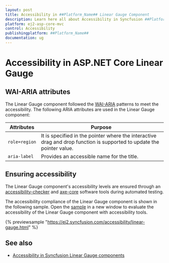 ```yaml
---
layout: post
title: Accessibility in ##Platform_Name## Linear Gauge Component
description: Learn here all about Accessibility in Syncfusion ##Platform_Name## Linear Gauge component of Syncfusion Essential JS 2 and more.
platform: ej2-asp-core-mvc
control: Accessibility
publishingplatform: ##Platform_Name##
documentation: ug
---
```



# Accessibility in ASP.NET Core Linear Gauge

## WAI-ARIA attributes

The Linear Gauge component followed the [WAI-ARIA](https://www.w3.org/WAI/ARIA/apg/patterns/alert/) patterns to meet the accessibility. The following ARIA attributes are used in the Linear Gauge component:

| Attributes | Purpose |
| --- | --- |
| `role=region` | It is specified in the pointer where the interactive drag and drop function is supported to update the pointer value. |
| `aria-label` | Provides an accessible name for the title. |

## Ensuring accessibility

The Linear Gauge component's accessibility levels are ensured through an [accessibility-checker](https://www.npmjs.com/package/accessibility-checker) and [axe-core](https://www.npmjs.com/package/axe-core) software tools during automated testing.

The accessibility compliance of the Linear Gauge component is shown in the following sample. Open the [sample](https://ej2.syncfusion.com/accessibility/linear-gauge.html) in a new window to evaluate the accessibility of the Linear Gauge component with accessibility tools.

{% previewsample "https://ej2.syncfusion.com/accessibility/linear-gauge.html" %}

## See also

* [Accessibility in Syncfusion Linear Gauge components](../common/accessibility)